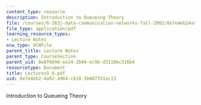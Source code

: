 ```yaml
---
content_type: resource
description: Introduction to Queueing Theory
file: /courses/6-263j-data-communication-networks-fall-2002/8e7e4eb24a92a964c6185b607331ec13_Lectures5_6.pdf
file_type: application/pdf
learning_resource_types:
- Lecture Notes
ocw_type: OCWFile
parent_title: Lecture Notes
parent_type: CourseSection
parent_uid: 8e8f669d-ee24-2b04-ec9b-d3110bc316b4
resourcetype: Document
title: Lectures5_6.pdf
uid: 8e7e4eb2-4a92-a964-c618-5b607331ec13
---
```

Introduction to Queueing Theory

